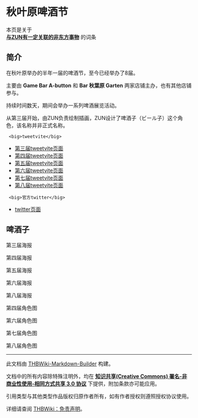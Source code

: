 # 秋叶原啤酒节

<!-- source html: G:\repos\THBWiki-Markdown-Builder\THBWikiMarkdown\Temp\main\f\f5\ns0%3A%E7%A7%8B%E5%8F%B6%E5%8E%9F%E5%95%A4%E9%85%92%E8%8A%82.html -->



本页是关于  
 **[与ZUN有一定关联的非东方事物](./东方关联人物列表.md)** 的词条
## 简介
  
在秋叶原举办的半年一届的啤酒节，至今已经举办了8届。
  
  
主要由 **Game Bar A-button** 和 **Bar 秋葉原 Garten** 两家店铺主办，也有其他店铺参与。  

持续时间数天，期间会举办一系列啤酒展览活动。
  
  
从第三届开始，由ZUN负责绘制插画，ZUN设计了啤酒子（ビール子）这个角色，该名称并非正式名称。  

  

```
 <big>tweetvite</big>
```

- [第三届tweetvite页面](http://tweetvite.com/event/akibabeer3)
- [第四届tweetvite页面](http://tweetvite.com/event/akibabeer4)
- [第五届tweetvite页面](http://tweetvite.com/event/akibabeer5)
- [第六届tweetvite页面](http://tweetvite.com/event/2cp2)
- [第七届tweetvite页面](http://tweetvite.com/event/akibabeer7)
- [第八届tweetvite页面](http://tweetvite.com/event/akibabeer8)

```
 <big>官方twitter</big>
```

- [twitter页面](https://twitter.com/akibabeer)

## 啤酒子



[](./文件-啤酒子（第三届）.jpg.md)

第三届海报


[](./文件-啤酒子（第四届）.jpg.md)
第四届海报


[](./文件-啤酒子（第五届）.jpg.md)
第五届海报


[](./文件-啤酒子（第六届）.jpg.md)
第六届海报







[](./文件-第八届海报.jpeg.md)
第八届海报







[](./文件-啤酒子（第四届）2.jpg.md)

第四届角色图


[](./文件-啤酒子（第六届）2.jpg.md)
第六届角色图


[](./文件-啤酒子（第七届）.jpg.md)
第七届角色图


[](./文件-第八届角色图.jpeg.md)
第八届角色图




  
  

  





---

此文档由 [THBWiki-Markdown-Builder](https://github.com/Delsin-Yu/THBWiki-Markdown-Builder) 构建。

文档中的所有内容除特殊注明外，均在 [**知识共享(Creative Commons) 署名-非商业性使用-相同方式共享 3.0 协议**](https://creativecommons.org/licenses/by-sa/3.0/deed.zh-hans) 下提供，附加条款亦可能应用。

引用类型与其他类型作品版权归原作者所有，如有作者授权则遵照授权协议使用。

详细请查阅 [THBWiki：免责声明](https://thbwiki.cc/THBWiki:%E5%85%8D%E8%B4%A3%E5%A3%B0%E6%98%8E)。

